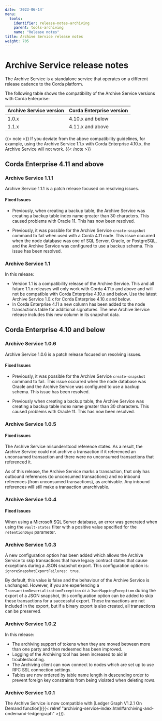 ```yaml
---
date: '2023-06-14'
menu:
  tools:
    identifier: release-notes-archiving
    parent: tools-archiving
    name: "Release notes"
title: Archive Service release notes
weight: 705
---
```


# Archive Service release notes

The Archive Service is a standalone service that operates on a different release cadence to the Corda platform.

The following table shows the compatibility of the Archive Service versions with Corda Enterprise:

| Archive Service version      | Corda Enterprise version    |
|------------------------------|-----------------------------|
| 1.0.x                        | 4.10.x and below              |
| 1.1.x                        | 4.11.x and above              |

{{< note >}}
If you deviate from the above compatibility guidelines, for example, using the Archive Service 1.1.x with Corda Enterprise 4.10.x, the Archive Service will not work.
{{< /note >}}

## Corda Enterprise 4.11 and above

### Archive Service 1.1.1

Archive Service 1.1.1 is a patch release focused on resolving issues.

#### Fixed Issues

* Previously, when creating a backup table, the Archive Service was creating a backup table index name greater than 30 characters. This caused problems with Oracle 11. This has now been resolved. 

* Previously, it was possible for the Archive Service `create-snapshot` command to fail when used with a Corda 4.11 node. This issue occurred when the node database was one of SQL Server, Oracle, or PostgreSQL, and the Archive Service was configured to use a backup schema. This issue has been resolved.
 
### Archive Service 1.1

In this release:

* Version 1.1 is a compatibility release of the Archive Service. This and all future 1.1.x releases will only work with Corda 4.11.x and above and will not be compatible with Corda Enterprise 4.10.x and below. Use the latest Archive Service 1.0.x for Corda Enterprise 4.10.x and below.
* In Corda Enterprise 4.11 a new column has been added to the node transactions table for additional signatures. The new Archive Service release includes this new column in its snapshot data.

## Corda Enterprise 4.10 and below

### Archive Service 1.0.6

Archive Service 1.0.6 is a patch release focused on resolving issues.

#### Fixed Issues

* Previously, it was possible for the Archive Service `create-snapshot` command to fail. This issue occurred when the node database was Oracle and the Archive Service was configured to use a backup schema. This issue has been resolved.

* Previously when creating a backup table, the Archive Service was creating a backup table index name greater than 30 characters. This caused problems with Oracle 11. This has now been resolved. 

### Archive Service 1.0.5

#### Fixed issues
The Archive Service misunderstood reference states. As a result, the Archive Service could not archive a transaction if it referenced an unconsumed transaction and there were no unconsumed transactions that referenced it.

As of this release, the Archive Service marks a transaction, that only has outbound references (to unconsumed transactions) and no inbound references (from unconsumed transactions), as archivable. Any inbound references will still make a transaction unarchivable.

### Archive Service 1.0.4

#### Fixed issues
When using a Microsoft SQL Server database, an error was generated when using the `vault-states` filter with a positive value specified for the `retentionDays` parameter.

### Archive Service 1.0.3

A new configuration option has been added which allows the Archive Service to skip transactions that have legacy contract states that cause exceptions during a JSON snapshot export. This configuration option is: `ignoreSnapshotExportFailures: true`.

By default, this value is false and the behaviour of the Archive Service is unchanged. However, if you are experiencing a `TransactionDeserializationException` or a `JsonMappingException` during the export of a JSON snapshot, this configuration option can be added to skip these transactions for a successful export. These transactions are not included in the export, but if a binary export is also created, all transactions can be preserved.

### Archive Service 1.0.2

In this release:

* The archiving support of tokens when they are moved between more than one party and then redeemed has been improved.
* Logging of the Archiving tool has been increased to aid in troubleshooting.
* The Archiving client can now connect to nodes which are set up to use RPC SSL connection settings.
* Tables are now ordered by table name length in descending order to prevent foreign key constraints from being violated when deleting rows.

### Archive Service 1.0.1

The Archive Service is now compatible with [Ledger Graph V1.2.1 On Demand function]({{< relref "archiving-service-index.html#archiving-and-ondemand-ledgergraph" >}}).